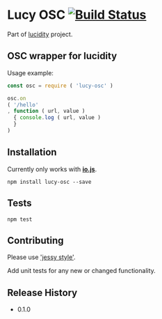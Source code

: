# Lucy OSC [![Build Status](https://travis-ci.org/lucidogen/lucy-live.svg)](https://travis-ci.org/lucidogen/lucy-osc)

Part of [lucidity](http://lucidity.io) project.

## OSC wrapper for lucidity

Usage example:

  ```Javascript
  const osc = require ( 'lucy-osc' )

  osc.on
  ( '/hello'
  , function ( url, value )
    { console.log ( url, value )
    }
  )
  ```

## Installation

Currently only works with [**io.js**](https://iojs.org).

  ```shell
  npm install lucy-osc --save
  ```

## Tests

  ```shell
  npm test
  ```

## Contributing

Please use ['jessy style'](http://github.com/lucidogen/jessy).

Add unit tests for any new or changed functionality.

## Release History

  * 0.1.0
